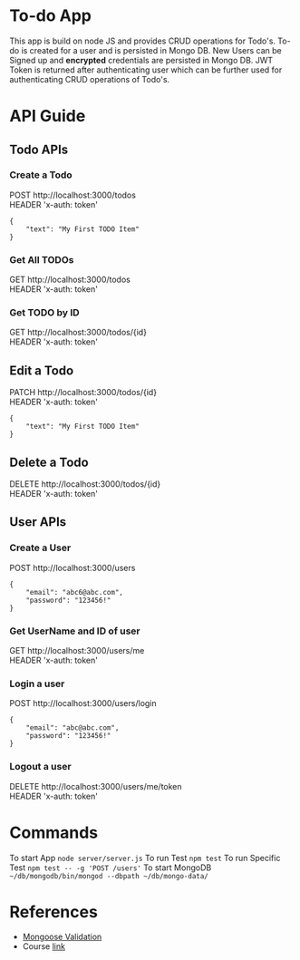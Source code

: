# To-do App

This app is build on node JS and provides CRUD operations for Todo's. To-do is created for a user and is persisted in Mongo DB. New Users can be Signed up and **encrypted** credentials are persisted in Mongo DB. JWT Token is returned after authenticating user which can be further used for authenticating CRUD operations of Todo's.

# API Guide
## Todo APIs

### Create a Todo
POST http://localhost:3000/todos  
HEADER 'x-auth: token'
```
{
	"text": "My First TODO Item"
}
```

### Get All TODOs
GET http://localhost:3000/todos  
HEADER 'x-auth: token'

### Get TODO by ID
GET http://localhost:3000/todos/{id}  
HEADER 'x-auth: token'

## Edit a Todo
PATCH http://localhost:3000/todos/{id}  
HEADER 'x-auth: token'
```
{
	"text": "My First TODO Item"
}
```

## Delete a Todo
DELETE http://localhost:3000/todos/{id}  
HEADER 'x-auth: token'

## User APIs

### Create a User
POST http://localhost:3000/users  
```
{
	"email": "abc6@abc.com",
	"password": "123456!"
}
```
### Get UserName and ID of user
GET http://localhost:3000/users/me  
HEADER 'x-auth: token'

### Login a user
POST http://localhost:3000/users/login 
```
{
	"email": "abc@abc.com",
	"password": "123456!"
}
```

### Logout a user
DELETE http://localhost:3000/users/me/token  
HEADER 'x-auth: token'

# Commands
To start App ``` node server/server.js ```
To run Test ``` npm test ```
To run Specific Test ``` npm test -- -g 'POST /users' ```
To start MongoDB ``` ~/db/mongodb/bin/mongod --dbpath ~/db/mongo-data/ ```

# References
- [Mongoose Validation](http://mongoosejs.com/docs/validation.html)
- Course [link](https://www.udemy.com/the-complete-nodejs-developer-course-2)
